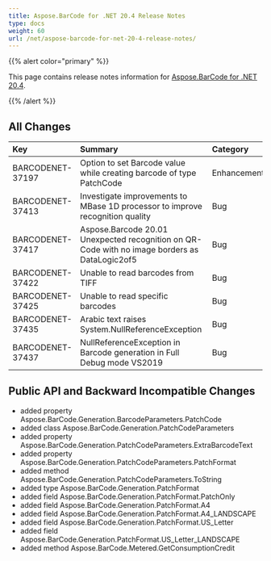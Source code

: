 ```yaml
---
title: Aspose.BarCode for .NET 20.4 Release Notes
type: docs
weight: 60
url: /net/aspose-barcode-for-net-20-4-release-notes/
---
```


{{% alert color="primary" %}} 

This page contains release notes information for [Aspose.BarCode for .NET 20.4](https://downloads.aspose.com/barcode/net/new-releases/aspose.barcode-for-.net-20.4/).

{{% /alert %}} 
## **All Changes**

|**Key**|**Summary**|**Category**|
| :- | :- | :- |
|BARCODENET-37197|Option to set Barcode value while creating barcode of type PatchCode |Enhancement|
|BARCODENET-37413|Investigate improvements to MBase 1D processor to improve recognition quality|Bug|
|BARCODENET-37417|Aspose.Barcode 20.01 Unexpected recognition on QR-Code with no image borders as DataLogic2of5 |Bug|
|BARCODENET-37422|Unable to read barcodes from TIFF|Bug|
|BARCODENET-37425|Unable to read specific barcodes |Bug|
|BARCODENET-37435|Arabic text raises System.NullReferenceException |Bug|
|BARCODENET-37437|NullReferenceException in Barcode generation in Full Debug mode VS2019 |Bug|
## **Public API and Backward Incompatible Changes**
- added property Aspose.BarCode.Generation.BarcodeParameters.PatchCode
- added class Aspose.BarCode.Generation.PatchCodeParameters
- added property Aspose.BarCode.Generation.PatchCodeParameters.ExtraBarcodeText
- added property Aspose.BarCode.Generation.PatchCodeParameters.PatchFormat
- added method Aspose.BarCode.Generation.PatchCodeParameters.ToString
- added type Aspose.BarCode.Generation.PatchFormat
- added field Aspose.BarCode.Generation.PatchFormat.PatchOnly
- added field Aspose.BarCode.Generation.PatchFormat.A4
- added field Aspose.BarCode.Generation.PatchFormat.A4_LANDSCAPE
- added field Aspose.BarCode.Generation.PatchFormat.US_Letter
- added field Aspose.BarCode.Generation.PatchFormat.US_Letter_LANDSCAPE
- added method Aspose.BarCode.Metered.GetConsumptionCredit
